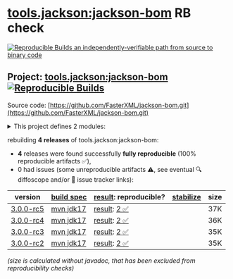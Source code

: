 [tools.jackson:jackson-bom](https://central.sonatype.com/artifact/tools.jackson/jackson-bom/versions) RB check
=======

[![Reproducible Builds](https://reproducible-builds.org/images/logos/rb.svg) an independently-verifiable path from source to binary code](https://reproducible-builds.org/)

## Project: [tools.jackson:jackson-bom](https://central.sonatype.com/artifact/tools.jackson/jackson-bom/versions) [![Reproducible Builds](https://img.shields.io/endpoint?url=https://raw.githubusercontent.com/jvm-repo-rebuild/reproducible-central/master/content/tools/jackson/jackson-bom/badge.json)](https://github.com/jvm-repo-rebuild/reproducible-central/blob/master/content/tools/jackson/jackson-bom/README.md)

Source code: [https://github.com/FasterXML/jackson-bom.git](https://github.com/FasterXML/jackson-bom.git)

<details><summary>This project defines 2 modules:</summary>

* [tools.jackson:jackson-base](https://central.sonatype.com/artifact/tools.jackson/jackson-base/overview)
* [tools.jackson:jackson-bom](https://central.sonatype.com/artifact/tools.jackson/jackson-bom/overview)
</details>

rebuilding **4 releases** of tools.jackson:jackson-bom:
- **4** releases were found successfully **fully reproducible** (100% reproducible artifacts :white_check_mark:),
- 0 had issues (some unreproducible artifacts :warning:, see eventual :mag: diffoscope and/or :memo: issue tracker links):

| version | [build spec](/BUILDSPEC.md) | [result](https://reproducible-builds.org/docs/jvm/): reproducible? | [stabilize](https://github.com/google/oss-rebuild/blob/main/cmd/stabilize/README.md) | size |
| -- | --------- | ------ | ------ | -- |
| [3.0.0-rc5](https://central.sonatype.com/artifact/tools.jackson/jackson-bom/3.0.0-rc5/pom) | [mvn jdk17](jackson-bom-3.0.0-rc5.buildspec) | [result](jackson-bom-3.0.0-rc5.buildinfo): [2 :white_check_mark: ](jackson-bom-3.0.0-rc5.buildcompare) | | 37K |
| [3.0.0-rc4](https://central.sonatype.com/artifact/tools.jackson/jackson-bom/3.0.0-rc4/pom) | [mvn jdk17](jackson-bom-3.0.0-rc4.buildspec) | [result](jackson-bom-3.0.0-rc4.buildinfo): [2 :white_check_mark: ](jackson-bom-3.0.0-rc4.buildcompare) | | 36K |
| [3.0.0-rc3](https://central.sonatype.com/artifact/tools.jackson/jackson-bom/3.0.0-rc3/pom) | [mvn jdk17](jackson-bom-3.0.0-rc3.buildspec) | [result](jackson-bom-3.0.0-rc3.buildinfo): [2 :white_check_mark: ](jackson-bom-3.0.0-rc3.buildcompare) | | 35K |
| [3.0.0-rc2](https://central.sonatype.com/artifact/tools.jackson/jackson-bom/3.0.0-rc2/pom) | [mvn jdk17](jackson-bom-3.0.0-rc2.buildspec) | [result](jackson-bom-3.0.0-rc2.buildinfo): [2 :white_check_mark: ](jackson-bom-3.0.0-rc2.buildcompare) | | 35K |

<i>(size is calculated without javadoc, that has been excluded from reproducibility checks)</i>
